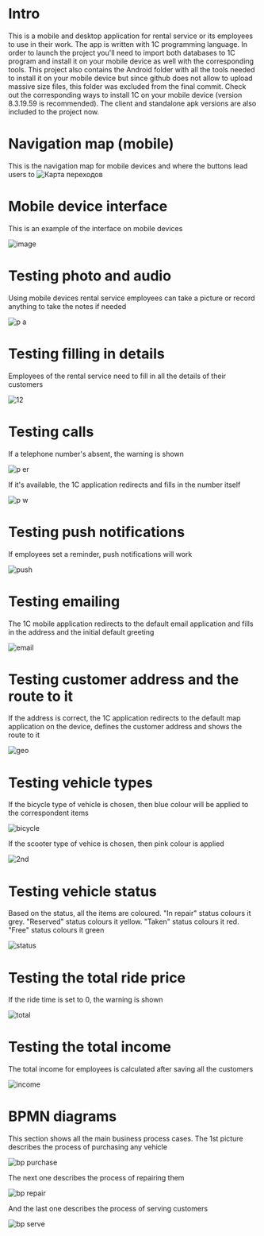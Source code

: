 # Intro
This is a mobile and desktop application for rental service or its employees to use in their work. The app is written with 1C programming language. In order to launch the project you'll need to import both databases to 1C program and install it on your mobile device as well with the corresponding tools. This project also contains the Android folder with all the tools needed to install it on your mobile device but since github does not allow to upload massive size files, this folder was excluded from the final commit. Check out the corresponding ways to install 1C on your mobile device (version 8.3.19.59 is recommended). The client and standalone apk versions are also included to the project now.
# Navigation map (mobile)
This is the navigation map for mobile devices and where the buttons lead users to
![Карта переходов](https://github.com/user-attachments/assets/8239ae44-adad-4258-82d0-f0ffa384a455)
# Mobile device interface
This is an example of the interface on mobile devices

![image](https://github.com/user-attachments/assets/8d8af879-0db1-45a8-83b1-e310baf55db3)
# Testing photo and audio
Using mobile devices rental service employees can take a picture or record anything to take the notes if needed

![p a](https://github.com/user-attachments/assets/b1d7aebf-8960-44d8-8dd0-2812accfbc94)
# Testing filling in details
Employees of the rental service need to fill in all the details of their customers

![12](https://github.com/user-attachments/assets/ee841e81-f12b-4243-8ca5-ce36406c71be)
# Testing calls
If a telephone number's absent, the warning is shown

![p er](https://github.com/user-attachments/assets/b47f5eee-d181-40bb-857a-d653cb1684d0)

If it's available, the 1C application redirects and fills in the number itself

![p w](https://github.com/user-attachments/assets/6e8491a3-5494-427d-ba84-c1e79a6f8fe4)
# Testing push notifications
If employees set a reminder, push notifications will work

![push](https://github.com/user-attachments/assets/d8375818-706e-4832-852b-848aa7be96c6)
# Testing emailing
The 1C mobile application redirects to the default email application and fills in the address and the initial default greeting

![email](https://github.com/user-attachments/assets/746f5506-b555-4d2e-b345-28825b29580d)
# Testing customer address and the route to it
If the address is correct, the 1C application redirects to the default map application on the device, defines the customer address and shows the route to it

![geo](https://github.com/user-attachments/assets/9768c323-80c3-450f-b4d5-b3e085266fcc)
# Testing vehicle types
If the bicycle type of vehicle is chosen, then blue colour will be applied to the correspondent items

![bicycle](https://github.com/user-attachments/assets/3f2c1aec-486d-46a0-9978-37a277af019f)

If the scooter type of vehice is chosen, then pink colour is applied

![2nd](https://github.com/user-attachments/assets/10d57a07-fc30-408a-a115-b43392698d7e)
# Testing vehicle status
Based on the status, all the items are coloured. 
"In repair" status colours it grey. 
"Reserved" status colours it yellow. 
"Taken" status colours it red. 
"Free" status colours it green 

![status](https://github.com/user-attachments/assets/a49befeb-d024-47a9-bf3e-720504dbbb59)
# Testing the total ride price
If the ride time is set to 0, the warning is shown

![total](https://github.com/user-attachments/assets/c42f33b9-073e-47e5-ad4b-56a231fdd743)
# Testing the total income
The total income for employees is calculated after saving all the customers

![income](https://github.com/user-attachments/assets/2fb099ff-03f3-4847-aed7-3d404973e5d0)
# BPMN diagrams
This section shows all the main business process cases.
The 1st picture describes the process of purchasing any vehicle

![bp purchase](https://github.com/user-attachments/assets/01a58ef9-64bd-41ed-b2ac-767b7daa2c0b)

The next one describes the process of repairing them

![bp repair](https://github.com/user-attachments/assets/2295d8b3-1227-46d2-bdf9-72f4e7d80520)

And the last one describes the process of serving customers

![bp serve](https://github.com/user-attachments/assets/3b07ae0d-9a64-439b-a73f-ee87e4be4cf7)
